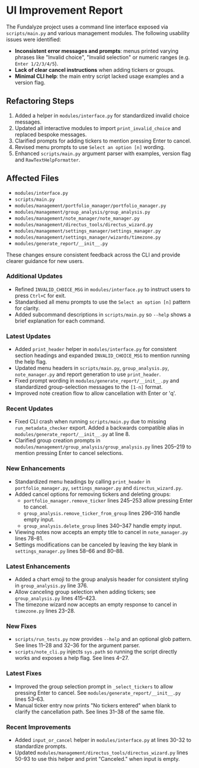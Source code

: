 # UI Improvement Report

The Fundalyze project uses a command line interface exposed via `scripts/main.py` and various management modules. The following usability issues were identified:

- **Inconsistent error messages and prompts**: menus printed varying phrases like "Invalid choice", "Invalid selection" or numeric ranges (e.g. `Enter 1/2/3/4/5`).
- **Lack of clear cancel instructions** when adding tickers or groups.
- **Minimal CLI help**: the main entry script lacked usage examples and a version flag.

## Refactoring Steps

1. Added a helper in `modules/interface.py` for standardized invalid choice messages.
2. Updated all interactive modules to import `print_invalid_choice` and replaced bespoke messages.
3. Clarified prompts for adding tickers to mention pressing Enter to cancel.
4. Revised menu prompts to use `Select an option [n]` wording.
5. Enhanced `scripts/main.py` argument parser with examples, version flag and `RawTextHelpFormatter`.

## Affected Files

- `modules/interface.py`
- `scripts/main.py`
- `modules/management/portfolio_manager/portfolio_manager.py`
- `modules/management/group_analysis/group_analysis.py`
- `modules/management/note_manager/note_manager.py`
- `modules/management/directus_tools/directus_wizard.py`
- `modules/management/settings_manager/settings_manager.py`
- `modules/management/settings_manager/wizards/timezone.py`
- `modules/generate_report/__init__.py`

These changes ensure consistent feedback across the CLI and provide clearer guidance for new users.

### Additional Updates

- Refined `INVALID_CHOICE_MSG` in `modules/interface.py` to instruct users to
  press `Ctrl+C` for exit.
- Standardised all menu prompts to use the `Select an option [n]` pattern for
  clarity.
- Added subcommand descriptions in `scripts/main.py` so `--help` shows a brief
  explanation for each command.

### Latest Updates

- Added `print_header` helper in `modules/interface.py` for consistent section
  headings and expanded `INVALID_CHOICE_MSG` to mention running the help flag.
- Updated menu headers in `scripts/main.py`, `group_analysis.py`, `note_manager.py`
  and report generation to use `print_header`.
- Fixed prompt wording in `modules/generate_report/__init__.py` and standardized
  group-selection messages to the `[1-n]` format.
- Improved note creation flow to allow cancellation with Enter or 'q'.

### Recent Updates

- Fixed CLI crash when running `scripts/main.py` due to missing
  `run_metadata_checker` export. Added a backwards compatible alias in
  `modules/generate_report/__init__.py` at line 8.
- Clarified group creation prompts in
  `modules/management/group_analysis/group_analysis.py` lines
  205–219 to mention pressing Enter to cancel selections.

### New Enhancements

- Standardized menu headings by calling `print_header` in
  `portfolio_manager.py`, `settings_manager.py` and `directus_wizard.py`.
- Added cancel options for removing tickers and deleting groups:
  - `portfolio_manager.remove_ticker` lines 245–253 allow pressing Enter to cancel.
  - `group_analysis.remove_ticker_from_group` lines 296–316 handle empty input.
  - `group_analysis.delete_group` lines 340–347 handle empty input.
- Viewing notes now accepts an empty title to cancel in
  `note_manager.py` lines 78–81.
- Settings modifications can be canceled by leaving the key blank in
  `settings_manager.py` lines 58–66 and 80–88.

### Latest Enhancements

- Added a chart emoji to the group analysis header for consistent styling in
  `group_analysis.py` line 376.
- Allow canceling group selection when adding tickers; see
  `group_analysis.py` lines 415–423.
- The timezone wizard now accepts an empty response to cancel in
  `timezone.py` lines 23–28.

### New Fixes

- `scripts/run_tests.py` now provides `--help` and an optional glob pattern.
  See lines 11–28 and 32–36 for the argument parser.
- `scripts/note_cli.py` injects `sys.path` so running the script directly works
  and exposes a help flag. See lines 4–27.

### Latest Fixes

- Improved the group selection prompt in `_select_tickers` to allow pressing
  Enter to cancel. See `modules/generate_report/__init__.py` lines 53–63.
- Manual ticker entry now prints "No tickers entered" when blank to clarify the
  cancellation path. See lines 31–38 of the same file.

### Recent Improvements
- Added `input_or_cancel` helper in `modules/interface.py` at lines 30-32 to standardize prompts.
- Updated `modules/management/directus_tools/directus_wizard.py` lines 50-93 to use this helper and print "Canceled." when input is empty.

